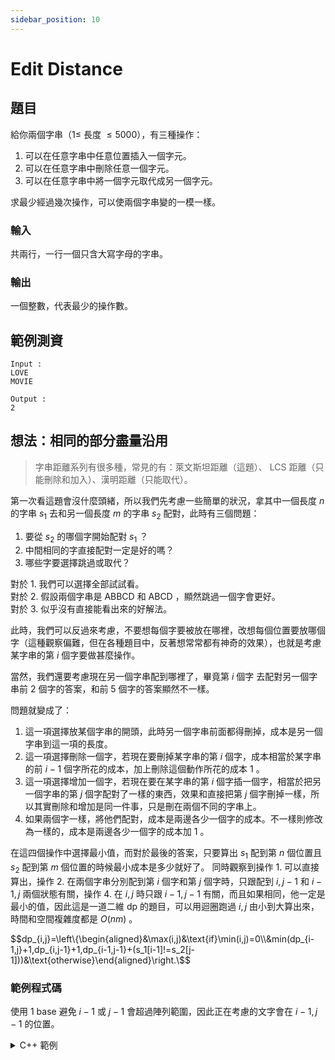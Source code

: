 ```yaml
---
sidebar_position: 10
---
```


Edit Distance
===

## 題目
給你兩個字串（$1\leq$ 長度 $\leq 5000$），有三種操作：
1. 可以在任意字串中任意位置插入一個字元。
2. 可以在任意字串中刪除任意一個字元。
3. 可以在任意字串中將一個字元取代成另一個字元。

求最少經過幾次操作，可以使兩個字串變的一模一樣。

### 輸入
共兩行，一行一個只含大寫字母的字串。

### 輸出
一個整數，代表最少的操作數。

## 範例測資
```
Input :
LOVE
MOVIE

Output :
2
```

## 想法：相同的部分盡量沿用
> 字串距離系列有很多種，常見的有：萊文斯坦距離（這題）、 LCS 距離（只能刪除和加入）、漢明距離（只能取代）。

第一次看這題會沒什麼頭緒，所以我們先考慮一些簡單的狀況，拿其中一個長度 $n$ 的字串 $s_1$ 去和另一個長度 $m$ 的字串 $s_2$ 配對，此時有三個問題：
1. 要從 $s_2$ 的哪個字開始配對 $s_1$ ？
2. 中間相同的字直接配對一定是好的嗎？
3. 哪些字要選擇跳過或取代？

對於 1. 我們可以選擇全部試試看。  
對於 2. 假設兩個字串是 ABBCD 和 ABCD ，顯然跳過一個字會更好。  
對於 3. 似乎沒有直接能看出來的好解法。

此時，我們可以反過來考慮，不要想每個字要被放在哪裡，改想每個位置要放哪個字（這種觀察偏難，但在各種題目中，反著想常常都有神奇的效果），也就是考慮某字串的第 $i$ 個字要做甚麼操作。

當然，我們還要考慮現在另一個字串配到哪裡了，畢竟第 $i$ 個字 去配對另一個字串前 $2$ 個字的答案，和前 $5$ 個字的答案顯然不一樣。

問題就變成了：
1. 這一項選擇放某個字串的開頭，此時另一個字串前面都得刪掉，成本是另一個字串到這一項的長度。
2. 這一項選擇刪除一個字，若現在要刪掉某字串的第 $i$ 個字，成本相當於某字串的前 $i-1$ 個字所花的成本，加上刪除這個動作所花的成本 $1$ 。
3. 這一項選擇增加一個字，若現在要在某字串的第 $i$ 個字插一個字，相當於把另一個字串的第 $j$ 個字配對了一樣的東西，效果和直接把第 $j$ 個字刪掉一樣，所以其實刪除和增加是同一件事，只是刪在兩個不同的字串上。
4. 如果兩個字一樣，將他們配對，成本是兩邊各少一個字的成本。不一樣則修改為一樣的，成本是兩邊各少一個字的成本加 $1$ 。

在這四個操作中選擇最小值，而對於最後的答案，只要算出 $s_1$ 配到第 $n$ 個位置且 $s_2$ 配到第 $m$ 個位置的時候最小成本是多少就好了。
同時觀察到操作 1. 可以直接算出，操作 2. 在兩個字串分別配到第 $i$ 個字和第 $j$ 個字時，只跟配到 $i,j-1$ 和 $i-1,j$ 兩個狀態有關，操作 4. 在 $i,j$ 時只跟 $i-1,j-1$ 有關，而且如果相同，他一定是最小的值，因此這是一道二維 dp 的題目，可以用迴圈跑過 $i,j$ 由小到大算出來，時間和空間複雜度都是 $O(nm)$ 。

$$dp_{i,j}=\left\{\begin{aligned}&\max(i,j)&\text{if}\min(i,j)=0\\&min(dp_{i-1,j}+1,dp_{i,j-1}+1,dp_{i-1,j-1}+(s_1[i-1]!=s_2[j-1]))&\text{otherwise}\end{aligned}\right.\$$

### 範例程式碼
使用 1 base 避免 $i-1$ 或 $j-1$ 會超過陣列範圍，因此正在考慮的文字會在 $i-1,j-1$ 的位置。

<details>
<summary>C++ 範例</summary>

```cpp
#include <bits/stdc++.h>
using namespace std;
char s1[5005], s2[5005];
int dp[5005][5005]={0};
int main(){
    cin >> s1 >> s2;
    int i, n = strlen(s1), j , m = strlen(s2);
    for(i = 0; i <= n; ++i) dp[i][0] = i;
    for(j = 0; j <= m; ++j) dp[0][j] = j;
    for(i = 1; i <= n; ++i) {
        for(j = 1; j <= m; ++j) {
            if(s1[i - 1] == s2[j - 1]) dp[i][j] = dp[i - 1][j - 1];
            else dp[i][j] = min(dp[i - 1][j], min(dp[i][j - 1], dp[i - 1][j - 1])) + 1;
        }
    }
    cout << dp[n][m];
}
```

</details>